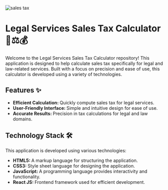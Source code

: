 ![sales tax](https://github.com/Sabeerwaqas/Sales-Tax-Updated/assets/71982222/f5cdd7ef-6070-4406-a828-a56955ddbf3f)
<h1>Legal Services Sales Tax Calculator 💼⚖️💰</h1>
<p>
  Welcome to the Legal Services Sales Tax Calculator repository! This application is designed to help calculate sales tax specifically for legal and law-related services. Built with a focus on precision and ease of use, this calculator is developed using a variety of technologies.
</p>
<h2>
  Features ✨
</h2>
<ul>
  <li>
   <b>
     Efficient Calculation: 
   </b> Quickly compute sales tax for legal services.
  </li>
  <li>
    <b>
    User-Friendly Interface:  
    </b>
     Simple and intuitive design for ease of use.
  </li>
  <li>
    <b>
    Accurate Results:   
    </b>
    Precision in tax calculations for legal and law domains.
  </li>
</ul>
<h2>
  Technology Stack 🛠️
</h2>
<p>
  This application is developed using various technologies:
</p>
<ul>
  <li>
    <b>
    HTML5:  
    </b>
     A markup language for structuring the application.
  </li>
  <li>
    <b>
    CSS3:  
    </b>
     Style sheet language for designing the application.
  </li>
  <li>
    <b>
    JavaScript:  
    </b>
     A programming language provides interactivity and functionality.
  </li>
  <li>
    <b>
    React JS:  
    </b>
     Frontend framework used for efficient development.
  </li>
</ul>

